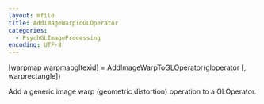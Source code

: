 ```yaml
---
layout: mfile
title: AddImageWarpToGLOperator
categories:
  - PsychGLImageProcessing
encoding: UTF-8
---
```


[warpmap warpmapgltexid] = AddImageWarpToGLOperator(gloperator [, warprectangle])

Add a generic image warp (geometric distortion) operation to a
GLOperator.